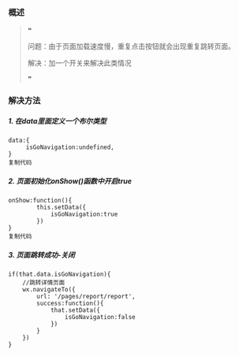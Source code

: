 ### 概述

> ❝
>
> 问题：由于页面加载速度慢，重复点击按钮就会出现重复跳转页面。
>
> 解决：加一个开关来解决此类情况
>
> ❞

### 解决方法

##### 1. 在data里面定义一个布尔类型

```
data:{
     isGoNavigation:undefined,
}
复制代码
```

##### 2. 页面初始化onShow()函数中开启true

```
onShow:function(){
        this.setData({
            isGoNavigation:true
        })
}
复制代码
```

##### 3. 页面跳转成功-关闭

```
if(that.data.isGoNavigation){
    //跳转详情页面
    wx.navigateTo({
        url: '/pages/report/report',
        success:function(){
            that.setData({
                isGoNavigation:false 
            })
        }
    })
}
```